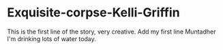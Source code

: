 # Exquisite-corpse-Kelli-Griffin
This is the first line of the story, very creative.
Add my first line 
Muntadher
I'm drinking lots of water today.